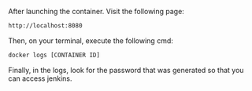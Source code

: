After launching the container. Visit the following page:

```bash
http://localhost:8080
```

Then, on your terminal, execute the following cmd:

```bash
docker logs [CONTAINER ID]
```

Finally, in the logs, look for the password that was generated so that you can access jenkins.
